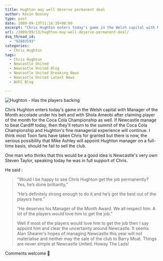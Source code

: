 ```yaml
---
title: Hughton may well deserve permanent deal
author: Kevin Doocey
type: post
date: 2009-09-13T11:16:39+00:00
excerpt: "Chris Hughton enters today's game in the Welsh capital with Manager of the Month accolade under his belt and with.."
url: /2009/09/13/hughton-may-well-deserve-permanent-deal/
dsq_thread_id:
  - "92803193"
categories:
  - Chris Hughton
tags:
  - Chris Hughton
  - Newcastle United
  - Newcastle United Blog
  - Newcastle United Breaking News
  - Newcastle United Latest News
  - NUFC Blog

---
```

![Hughton - Has the players backing](http://static.guim.co.uk/sys-images/Sport/Pix/pictures/2009/8/23/1251027575740/Chris-Hughton-Newcastle-U-001.jpg)

Chris Hughton enters today's game in the Welsh capital with Manager of the Month accolade under his belt and with Shola Ameobi after claiming player of the month for the Coca Cola Championship as well. If Newcastle manage to beat Cardiff today, then they'll return to the summit of the Coca Cola Championship and Hughton's fine managerial experience will continue. I think most Toon fans have taken Chris for granted but there is now, the serious possibility that Mike Ashley will appoint Hughton manager on a full-time basis, should he fail to sell the club.

One man who thinks that this would be a good idea is Newcastle's very own Steven Taylor, speaking today he was in full support of Chris.

He said :

> “Would I be happy to see Chris Hughton get the job permanently? Yes, he’s done brilliantly,”
>
> “He’s definitely strong enough to do it and he’s got the best out of the players here.”
>
> “He deserves his Manager of the Month Award. We all respect him. A lot of the players would love him to get the job.”
>
> Well if most of the players would love him to get the job then I say appoint him and clear the uncertainty around Newcastle. It seems Alan Shearer's hopes of managing Newcastle this year will not materialise and neither may the sale of the club to Barry Moat. Things are never simple at Newcastle United. Howay The Lads!
>

Comments welcome 🙂
